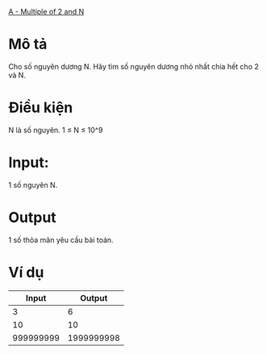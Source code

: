 [A - Multiple of 2 and N](https://atcoder.jp/contests/ABC102/tasks/abc102_a)

# Mô tả
Cho số nguyên dương N. Hãy tìm số nguyên dương nhỏ nhất chia hết cho 2 và N.

# Điều kiện 
N là số nguyên.
1 ≤ N ≤ 10^9

# Input:
1 số nguyên N.

# Output
1 số thỏa mãn yêu cầu bài toán.

# Ví dụ
| Input | Output |
| ----- | ----- |
| 3 | 6 |
| 10 | 10 |
| 999999999 | 1999999998 |

